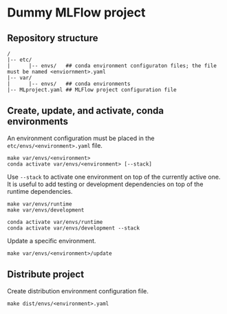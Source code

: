# Dummy MLFlow project

## Repository structure

```
/
|-- etc/
|      |-- envs/   ## conda environment configuraton files; the file must be named <enviornment>.yaml
|-- var/
|      |-- envs/   ## conda environments
|-- MLproject.yaml ## MLFlow project configuration file
```

## Create, update, and activate, conda environments

An environment configuration must be placed in the `etc/envs/<environment>.yaml` file. 

```shell
make var/envs/<environment>
conda activate var/envs/<environment> [--stack]
```

Use `--stack` to activate one environment on top of the currently active one.
It is useful to add testing or development dependencies on top of the runtime dependencies.

```shell
make var/envs/runtime
make var/envs/development

conda activate var/envs/runtime 
conda activate var/envs/development --stack
```

Update a specific environment.

```shell
make var/envs/<environment>/update
```

## Distribute project

Create distribution environment configuration file.


```shell
make dist/envs/<environment>.yaml
```